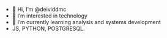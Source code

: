 - 👋 Hi, I’m @deividdmc
- 👀 I’m interested in technology 
- 🌱 I’m currently learning analysis and systems development
- JS, PYTHON, POSTGRESQL.
